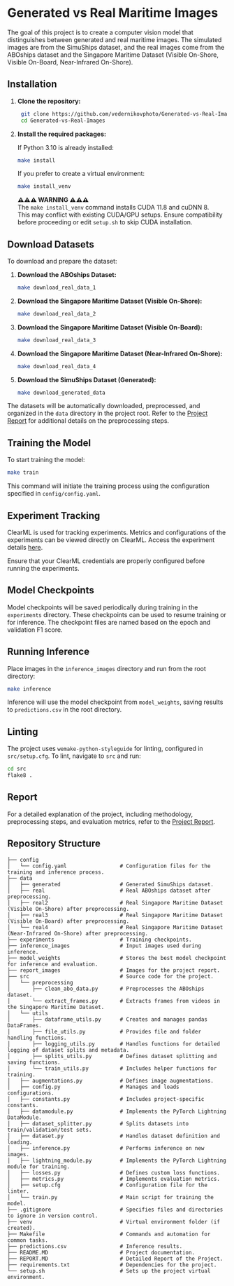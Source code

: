 # Generated vs Real Maritime Images
The goal of this project is to create a computer vision model that distinguishes between generated and real maritime images. The simulated images are from the SimuShips dataset, and the real images come from the ABOships dataset and the Singapore Maritime Dataset (Visible On-Shore, Visible On-Board, Near-Infrared On-Shore).


## Installation
1. **Clone the repository:**
   ```sh
    git clone https://github.com/vedernikovphoto/Generated-vs-Real-Images.git
    cd Generated-vs-Real-Images
   ```

2. **Install the required packages:**

   If Python 3.10 is already installed:
     ```sh
     make install
     ```
   If you prefer to create a virtual environment:
     ```sh
     make install_venv
     ```
   **⚠️⚠️⚠️ WARNING ⚠️⚠️⚠️**  
   The `make install_venv` command installs CUDA 11.8 and cuDNN 8.  
   This may conflict with existing CUDA/GPU setups. Ensure compatibility before proceeding or edit `setup.sh` to skip CUDA installation.


## Download Datasets
To download and prepare the dataset:

1. **Download the ABOships Dataset:**
    ```sh
    make download_real_data_1
    ```

2. **Download the Singapore Maritime Dataset (Visible On-Shore):**
    ```sh
    make download_real_data_2
    ```

3. **Download the Singapore Maritime Dataset (Visible On-Board):**
    ```sh
    make download_real_data_3
    ```

4. **Download the Singapore Maritime Dataset (Near-Infrared On-Shore):**
    ```sh
    make download_real_data_4
    ```

5. **Download the SimuShips Dataset (Generated):**
    ```sh
    make download_generated_data
    ```

The datasets will be automatically downloaded, preprocessed, and organized in the `data` directory in the project root. Refer to the [Project Report](REPORT.MD) for additional details on the preprocessing steps.


## Training the Model
To start training the model:
```sh
make train
```
This command will initiate the training process using the configuration specified in `config/config.yaml`.


## Experiment Tracking
ClearML is used for tracking experiments. Metrics and configurations of the experiments can be viewed directly on ClearML. Access the experiment details [here](https://app.clear.ml/projects/aa3a8726ad1e470380d4b2b654152853/experiments/09f229d0fbce4e1ba18b2023a941df3c/output/execution). 

Ensure that your ClearML credentials are properly configured before running the experiments.


## Model Checkpoints
Model checkpoints will be saved periodically during training in the `experiments` directory. These checkpoints can be used to resume training or for inference. The checkpoint files are named based on the epoch and validation F1 score.


## Running Inference

Place images in the `inference_images` directory and run from the root directory:

```sh
make inference
```

Inference will use the model checkpoint from `model_weights`, saving results to `predictions.csv` in the root directory.

## Linting

The project uses `wemake-python-styleguide` for linting, configured in `src/setup.cfg`. To lint, navigate to `src` and run:

```sh
cd src
flake8 .
```

## Report

For a detailed explanation of the project, including methodology, preprocessing steps, and evaluation metrics, refer to the [Project Report](REPORT.MD).

## Repository Structure

```
├── config                        
│   └── config.yaml                 # Configuration files for the training and inference process.             
├── data
│   ├── generated                   # Generated SimuShips dataset.
│   ├── real                        # Real ABOships dataset after preprocessing.
│   ├── real2                       # Real Singapore Maritime Dataset (Visible On-Shore) after preprocessing.
│   ├── real3                       # Real Singapore Maritime Dataset (Visible On-Board) after preprocessing.  
│   └── real4                       # Real Singapore Maritime Dataset (Near-Infrared On-Shore) after preprocessing.
├── experiments                     # Training checkpoints.
├── inference_images                # Input images used during inference.
├── model_weights                   # Stores the best model checkpoint for inference and evaluation.
├── report_images                   # Images for the project report.
├── src                             # Source code for the project.
│   └── preprocessing                    
│       ├── clean_abo_data.py       # Preprocesses the ABOships dataset.
│       └── extract_frames.py       # Extracts frames from videos in the Singapore Maritime Dataset.
│   └── utils                    
│       ├── dataframe_utils.py      # Creates and manages pandas DataFrames.
│       ├── file_utils.py           # Provides file and folder handling functions.
│       ├── logging_utils.py        # Handles functions for detailed logging of dataset splits and metadata.
│       ├── splits_utils.py         # Defines dataset splitting and saving functions.
│       └── train_utils.py          # Includes helper functions for training.
│   ├── augmentations.py            # Defines image augmentations.
│   ├── config.py                   # Manages and loads configurations.
│   ├── constants.py                # Includes project-specific constants.
│   ├── datamodule.py               # Implements the PyTorch Lightning DataModule.
│   ├── dataset_splitter.py         # Splits datasets into train/validation/test sets.
│   ├── dataset.py                  # Handles dataset definition and loading.
│   ├── inference.py                # Performs inference on new images.
│   ├── lightning_module.py         # Implements the PyTorch Lightning module for training.
│   ├── losses.py                   # Defines custom loss functions.
│   ├── metrics.py                  # Implements evaluation metrics.
│   ├── setup.cfg                   # Configuration file for the linter.
│   └── train.py                    # Main script for training the model.
├── .gitignore                      # Specifies files and directories to ignore in version control.
├── venv                            # Virtual environment folder (if created).
├── Makefile                        # Commands and automation for common tasks.
├── predictions.csv                 # Inference results.
├── README.MD                       # Project documentation.
├── REPORT.MD                       # Detailed Report of the Project.
├── requirements.txt                # Dependencies for the project.
└── setup.sh                        # Sets up the project virtual environment.
```
